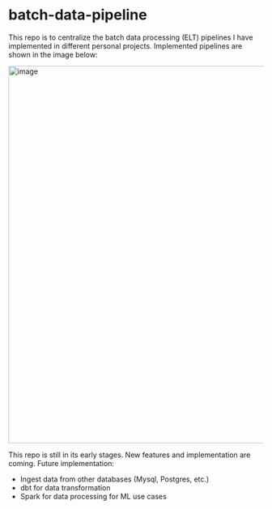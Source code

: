 # batch-data-pipeline
This repo is to centralize the batch data processing (ELT) pipelines I have implemented in different personal projects. Implemented pipelines are shown in the image below:

<img width="745" alt="image" src="https://github.com/phamthiminhtu/batch-data-pipeline/assets/56192840/9dc86bb3-36bd-454c-97e5-bcfd23f398fc">

This repo is still in its early stages. New features and implementation are coming.
Future implementation:
- Ingest data from other databases (Mysql, Postgres, etc.)
- dbt for data transformation
- Spark for data processing for ML  use cases
